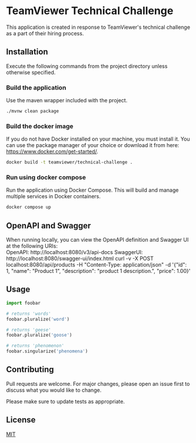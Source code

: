 # TeamViewer Technical Challenge

This application is created in response to TeamViewer's technical challenge 
as a part of their hiring process. 

## Installation

Execute the following commands from the project directory unless otherwise 
specified.

### Build the application

Use the maven wrapper included with the project.
```bash
./mvnw clean package
```

### Build the docker image

If you do not have Docker installed on your machine, you must install it. 
You can use the package manager of your choice or download it from here: 
https://www.docker.com/get-started/.
```bash
docker build -t teamviewer/technical-challenge .
```

### Run using docker compose

Run the application using Docker Compose. This will build and manage 
multiple services in Docker containers. 
```bash
docker compose up
```

## OpenAPI and Swagger

When running locally, you can view the OpenAPI definition and Swagger UI at 
the following URIs:</br>
OpenAPI: http://localhost:8080/v3/api-docs
SwaggerUI: http://localhost:8080/swagger-ui/index.html
curl -v -X POST localhost:8080/api/products -H "Content-Type: 
application/json" -d '{"id": 1, "name": "Product 
1", "description": "product 1 description.", "price": 1.00}'
## Usage

```python
import foobar

# returns 'words'
foobar.pluralize('word')

# returns 'geese'
foobar.pluralize('goose')

# returns 'phenomenon'
foobar.singularize('phenomena')
```

## Contributing

Pull requests are welcome. For major changes, please open an issue first
to discuss what you would like to change.

Please make sure to update tests as appropriate.

## License

[MIT](https://choosealicense.com/licenses/mit/)